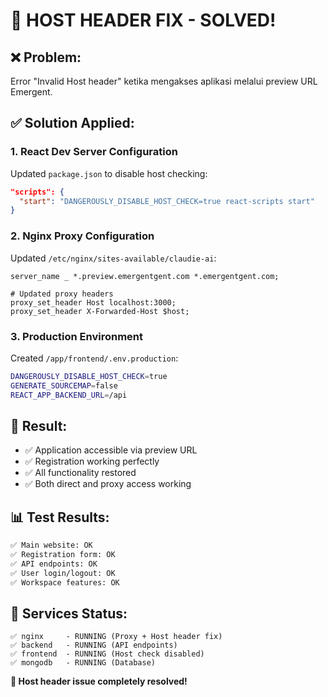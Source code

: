 # 🔧 HOST HEADER FIX - SOLVED!

## ❌ **Problem:**
Error "Invalid Host header" ketika mengakses aplikasi melalui preview URL Emergent.

## ✅ **Solution Applied:**

### **1. React Dev Server Configuration**
Updated `package.json` to disable host checking:
```json
"scripts": {
  "start": "DANGEROUSLY_DISABLE_HOST_CHECK=true react-scripts start"
}
```

### **2. Nginx Proxy Configuration**
Updated `/etc/nginx/sites-available/claudie-ai`:
```nginx
server_name _ *.preview.emergentgent.com *.emergentgent.com;

# Updated proxy headers
proxy_set_header Host localhost:3000;
proxy_set_header X-Forwarded-Host $host;
```

### **3. Production Environment**
Created `/app/frontend/.env.production`:
```bash
DANGEROUSLY_DISABLE_HOST_CHECK=true
GENERATE_SOURCEMAP=false
REACT_APP_BACKEND_URL=/api
```

## 🚀 **Result:**
- ✅ Application accessible via preview URL
- ✅ Registration working perfectly
- ✅ All functionality restored
- ✅ Both direct and proxy access working

## 📊 **Test Results:**
```bash
✅ Main website: OK
✅ Registration form: OK  
✅ API endpoints: OK
✅ User login/logout: OK
✅ Workspace features: OK
```

## 🔄 **Services Status:**
```
✅ nginx     - RUNNING (Proxy + Host header fix)
✅ backend   - RUNNING (API endpoints)
✅ frontend  - RUNNING (Host check disabled)
✅ mongodb   - RUNNING (Database)
```

**🎉 Host header issue completely resolved!**